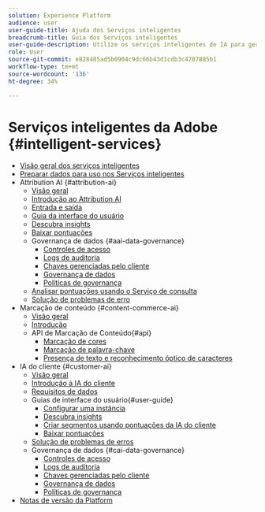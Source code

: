 ```yaml
---
solution: Experience Platform
audience: user
user-guide-title: Ajuda dos Serviços inteligentes
breadcrumb-title: Guia dos Serviços inteligentes
user-guide-description: Utilize os serviços inteligentes de IA para gerar pontuações, descobrir insights e criar segmentos a partir dos dados dos eventos de marketing.
role: User
source-git-commit: e828485ad5b0904c9dc66b43d1cdb3c4707885b1
workflow-type: tm+mt
source-wordcount: '136'
ht-degree: 34%

---
```



# Serviços inteligentes da Adobe {#intelligent-services}

- [Visão geral dos serviços inteligentes](home.md)
- [Preparar dados para uso nos Serviços inteligentes](data-preparation.md)
- Attribution AI {#attribution-ai}
   - [Visão geral](attribution-ai/overview.md)
   - [Introdução ao Attribution AI](attribution-ai/getting-started.md)
   - [Entrada e saída](attribution-ai/input-output.md)
   - [Guia da interface do usuário](attribution-ai/user-guide.md)
   - [Descubra insights](attribution-ai/discover-insights.md)
   - [Baixar pontuações](attribution-ai/download-scores.md)
   - Governança de dados {#aai-data-governance}
      - [Controles de acesso](attribution-ai/aai-data-governance/access-controls.md)
      - [Logs de auditoria](attribution-ai/aai-data-governance/audit-logs.md)
      - [Chaves gerenciadas pelo cliente](attribution-ai/aai-data-governance/customer-managed-keys.md)
      - [Governança de dados](attribution-ai/aai-data-governance/data-governance.md)
      - [Políticas de governança](attribution-ai/aai-data-governance/governance-policies.md)
   - [Analisar pontuações usando o Serviço de consulta](attribution-ai/aai-query-service.md)
   - [Solução de problemas de erro](attribution-ai/troubleshooting.md)
- Marcação de conteúdo {#content-commerce-ai}
   - [Visão geral](content-commerce-ai/overview.md)
   - [Introdução](content-commerce-ai/getting-started.md)
   - API de Marcação de Conteúdo{#api}
      - [Marcação de cores](content-commerce-ai/api/color-tagging.md)
      - [Marcação de palavra-chave](content-commerce-ai/api/keyword-tagging.md)
      - [Presença de texto e reconhecimento óptico de caracteres](content-commerce-ai/api/optical-character-recognition.md)
- IA do cliente {#customer-ai}
   - [Visão geral](customer-ai/overview.md)
   - [Introdução à IA do cliente](customer-ai/getting-started.md)
   - [Requisitos de dados](customer-ai/data-requirements.md)
   - Guias de interface do usuário{#user-guide}
      - [Configurar uma instância](customer-ai/user-guide/configure.md)
      - [Descubra insights](customer-ai/user-guide/discover-insights.md)
      - [Criar segmentos usando pontuações da IA do cliente](customer-ai/user-guide/create-segment.md)
      - [Baixar pontuações](customer-ai/user-guide/download-scores.md)
   - [Solução de problemas de erros](customer-ai/troubleshooting.md)
   - Governança de dados {#cai-data-governance}
      - [Controles de acesso](customer-ai/cai-data-governance/access-controls.md)
      - [Logs de auditoria](customer-ai/cai-data-governance/audit-logs.md)
      - [Chaves gerenciadas pelo cliente](customer-ai/cai-data-governance/customer-managed-keys.md)
      - [Governança de dados](customer-ai/cai-data-governance/data-governance.md)
      - [Políticas de governança](customer-ai/cai-data-governance/governance-policies.md)
- [Notas de versão da Platform](https://experienceleague.adobe.com/en/docs/experience-platform/release-notes/latest?lang=pt-BR)
